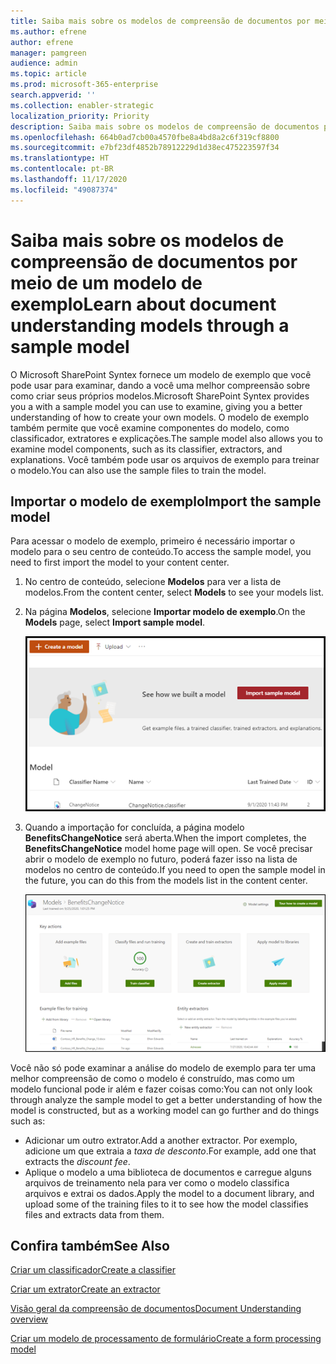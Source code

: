 ```yaml
---
title: Saiba mais sobre os modelos de compreensão de documentos por meio do modelo de exemplo
ms.author: efrene
author: efrene
manager: pamgreen
audience: admin
ms.topic: article
ms.prod: microsoft-365-enterprise
search.appverid: ''
ms.collection: enabler-strategic
localization_priority: Priority
description: Saiba mais sobre os modelos de compreensão de documentos por meio do modelo de exemplo
ms.openlocfilehash: 664b0ad7cb00a4570fbe8a4bd8a2c6f319cf8800
ms.sourcegitcommit: e7bf23df4852b78912229d1d38ec475223597f34
ms.translationtype: HT
ms.contentlocale: pt-BR
ms.lasthandoff: 11/17/2020
ms.locfileid: "49087374"
---
```

# <a name="learn-about-document-understanding-models-through-a-sample-model"></a><span data-ttu-id="24022-103">Saiba mais sobre os modelos de compreensão de documentos por meio de um modelo de exemplo</span><span class="sxs-lookup"><span data-stu-id="24022-103">Learn about document understanding models through a sample model</span></span>

<span data-ttu-id="24022-104">O Microsoft SharePoint Syntex fornece um modelo de exemplo que você pode usar para examinar, dando a você uma melhor compreensão sobre como criar seus próprios modelos.</span><span class="sxs-lookup"><span data-stu-id="24022-104">Microsoft SharePoint Syntex provides you a with a sample model you can use to examine, giving you a better understanding of how to create your own models.</span></span> <span data-ttu-id="24022-105">O modelo de exemplo também permite que você examine componentes do modelo, como classificador, extratores e explicações.</span><span class="sxs-lookup"><span data-stu-id="24022-105">The sample model also allows you to examine model components, such as its classifier, extractors, and explanations.</span></span> <span data-ttu-id="24022-106">Você também pode usar os arquivos de exemplo para treinar o modelo.</span><span class="sxs-lookup"><span data-stu-id="24022-106">You can also use the sample files to train the model.</span></span>

## <a name="import-the-sample-model"></a><span data-ttu-id="24022-107">Importar o modelo de exemplo</span><span class="sxs-lookup"><span data-stu-id="24022-107">Import the sample model</span></span>

<span data-ttu-id="24022-108">Para acessar o modelo de exemplo, primeiro é necessário importar o modelo para o seu centro de conteúdo.</span><span class="sxs-lookup"><span data-stu-id="24022-108">To access the sample model, you need to first import the model to your content center.</span></span>

1. <span data-ttu-id="24022-109">No centro de conteúdo, selecione **Modelos** para ver a lista de modelos.</span><span class="sxs-lookup"><span data-stu-id="24022-109">From the content center, select **Models** to see your models list.</span></span></br>
2. <span data-ttu-id="24022-110">Na página **Modelos**, selecione **Importar modelo de exemplo**.</span><span class="sxs-lookup"><span data-stu-id="24022-110">On the **Models** page, select **Import sample model**.</span></span></br>

    ![Importar modelo de exemplo](../media/content-understanding/import-sample-model.png) </br>

3. <span data-ttu-id="24022-112">Quando a importação for concluída, a página modelo **BenefitsChangeNotice** será aberta.</span><span class="sxs-lookup"><span data-stu-id="24022-112">When the import completes, the **BenefitsChangeNotice** model home page will open.</span></span> <span data-ttu-id="24022-113">Se você precisar abrir o modelo de exemplo no futuro, poderá fazer isso na lista de modelos no centro de conteúdo.</span><span class="sxs-lookup"><span data-stu-id="24022-113">If you need to open the sample model in the future, you can do this from the models list in the content center.</span></span> </br>

     ![Página inicial de exemplo](../media/content-understanding/sample-home-page.png)</br>

<span data-ttu-id="24022-115">Você não só pode examinar a análise do modelo de exemplo para ter uma melhor compreensão de como o modelo é construído, mas como um modelo funcional pode ir além e fazer coisas como:</span><span class="sxs-lookup"><span data-stu-id="24022-115">You can not only look through analyze the sample model to get a better understanding of how the model is constructed, but as a working model can go further and do things such as:</span></span>

- <span data-ttu-id="24022-116">Adicionar um outro extrator.</span><span class="sxs-lookup"><span data-stu-id="24022-116">Add a another extractor.</span></span> <span data-ttu-id="24022-117">Por exemplo, adicione um que extraia a *taxa de desconto*.</span><span class="sxs-lookup"><span data-stu-id="24022-117">For example, add one that extracts the *discount fee*.</span></span>
- <span data-ttu-id="24022-118">Aplique o modelo a uma biblioteca de documentos e carregue alguns arquivos de treinamento nela para ver como o modelo classifica arquivos e extrai os dados.</span><span class="sxs-lookup"><span data-stu-id="24022-118">Apply the model to a document library, and upload some of the training files to it to see how the model classifies files and extracts data from them.</span></span>


## <a name="see-also"></a><span data-ttu-id="24022-119">Confira também</span><span class="sxs-lookup"><span data-stu-id="24022-119">See Also</span></span>
[<span data-ttu-id="24022-120">Criar um classificador</span><span class="sxs-lookup"><span data-stu-id="24022-120">Create a classifier</span></span>](create-a-classifier.md)

[<span data-ttu-id="24022-121">Criar um extrator</span><span class="sxs-lookup"><span data-stu-id="24022-121">Create an extractor</span></span>](create-an-extractor.md)

[<span data-ttu-id="24022-122">Visão geral da compreensão de documentos</span><span class="sxs-lookup"><span data-stu-id="24022-122">Document Understanding overview</span></span>](document-understanding-overview.md)

[<span data-ttu-id="24022-123">Criar um modelo de processamento de formulário</span><span class="sxs-lookup"><span data-stu-id="24022-123">Create a form processing model</span></span>](create-a-form-processing-model.md)  
